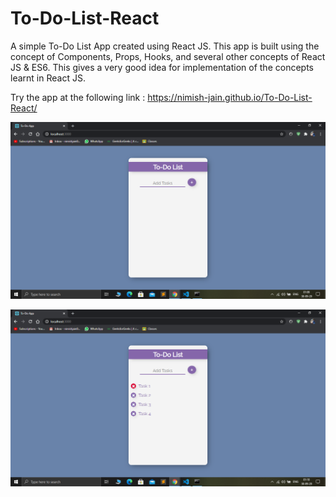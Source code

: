 # To-Do-List-React

A simple To-Do List App created using React JS. This app is built using the concept of Components, Props, Hooks, and several other concepts of React JS & ES6.
This gives a very good idea for implementation of the concepts learnt in React JS.

Try the app at the following link : https://nimish-jain.github.io/To-Do-List-React/

![Screenshot_1](SS_1.png)

![Screenshot_2](SS_2.png)
